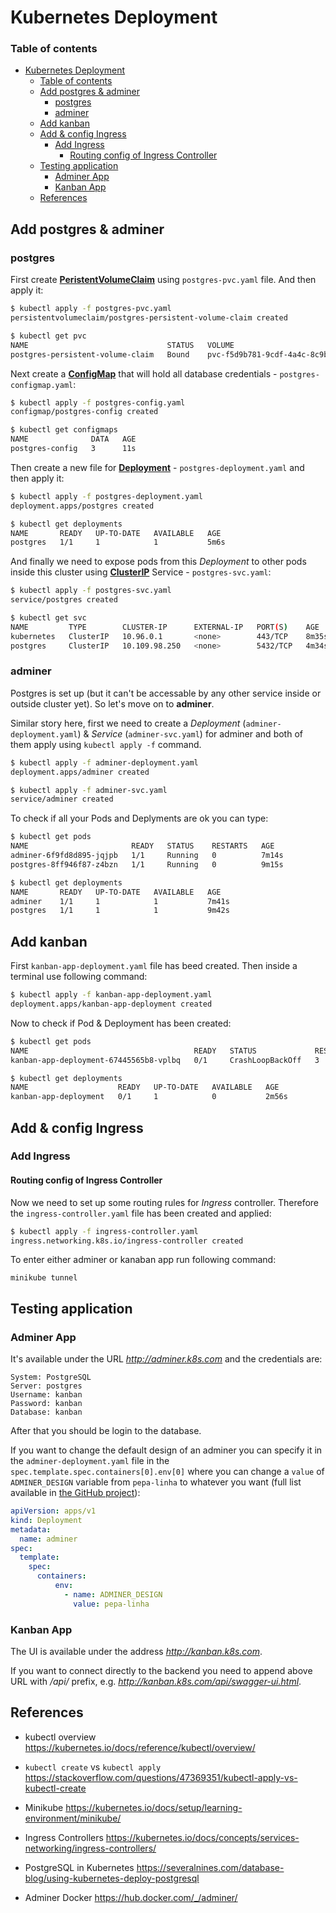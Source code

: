# Kubernetes Deployment

### Table of contents 
- [Kubernetes Deployment](#kubernetes-deployment)
    - [Table of contents](#table-of-contents)
  - [Add postgres & adminer](#add-postgres--adminer)
    - [postgres](#postgres)
    - [adminer](#adminer)
  - [Add kanban](#add-kanban)
  - [Add & config Ingress](#add--config-ingress)
    - [Add Ingress](#add-ingress)
      - [Routing config of Ingress Controller](#routing-config-of-ingress-controller)
  - [Testing application](#testing-application)
    - [Adminer App](#adminer-app)
    - [Kanban App](#kanban-app)
  - [References](#references)


## Add postgres & adminer

### postgres

First create [**PeristentVolumeClaim**](https://kubernetes.io/docs/concepts/storage/persistent-volumes/) using `postgres-pvc.yaml` file. And then apply it:
```bash
$ kubectl apply -f postgres-pvc.yaml
persistentvolumeclaim/postgres-persistent-volume-claim created

$ kubectl get pvc
NAME                               STATUS   VOLUME                                     CAPACITY   ACCESS MODES   STORAGECLASS   AGE
postgres-persistent-volume-claim   Bound    pvc-f5d9b781-9cdf-4a4c-8c9b-2edb8330d139   4Gi        RWO            standard       10s
```

Next create a [**ConfigMap**](https://kubernetes.io/docs/tasks/configure-pod-container/configure-pod-configmap/) that will hold all database credentials - `postgres-configmap.yaml`:
```bash
$ kubectl apply -f postgres-config.yaml
configmap/postgres-config created

$ kubectl get configmaps
NAME              DATA   AGE
postgres-config   3      11s
```

Then create a new file for [**Deployment**](https://kubernetes.io/docs/concepts/workloads/controllers/deployment/) - `postgres-deployment.yaml` and then apply it:
```bash
$ kubectl apply -f postgres-deployment.yaml
deployment.apps/postgres created

$ kubectl get deployments
NAME       READY   UP-TO-DATE   AVAILABLE   AGE
postgres   1/1     1            1           5m6s
```

And finally we need to expose pods from this *Deployment* to other pods inside this cluster using [**ClusterIP**](https://kubernetes.io/docs/concepts/services-networking/service/) Service - `postgres-svc.yaml`:
```bash
$ kubectl apply -f postgres-svc.yaml
service/postgres created

$ kubectl get svc
NAME         TYPE        CLUSTER-IP      EXTERNAL-IP   PORT(S)    AGE
kubernetes   ClusterIP   10.96.0.1       <none>        443/TCP    8m35s
postgres     ClusterIP   10.109.98.250   <none>        5432/TCP   4m34s
```

### adminer 


Postgres is set up (but it can't be accessable by any other service inside or outside cluster yet). So let's move on to **adminer**.

Similar story here, first we need to create a *Deployment* (`adminer-deployment.yaml`) & *Service* (`adminer-svc.yaml`) for adminer and both of them apply using `kubectl apply -f` command.

```bash
$ kubectl apply -f adminer-deployment.yaml
deployment.apps/adminer created

$ kubectl apply -f adminer-svc.yaml
service/adminer created
```

To check if all your Pods and Deplyments are ok you can type:
```bash
$ kubectl get pods
NAME                       READY   STATUS    RESTARTS   AGE
adminer-6f9fd8d895-jqjpb   1/1     Running   0          7m14s
postgres-8ff946f87-z4bzn   1/1     Running   0          9m15s

$ kubectl get deployments
NAME       READY   UP-TO-DATE   AVAILABLE   AGE
adminer    1/1     1            1           7m41s
postgres   1/1     1            1           9m42s
```

## Add kanban 


First `kanban-app-deployment.yaml` file has beed created. Then inside a terminal use following command:
```bash
$ kubectl apply -f kanban-app-deployment.yaml
deployment.apps/kanban-app-deployment created
```

Now to check if Pod & Deployment has been created:
```bash
$ kubectl get pods
NAME                                     READY   STATUS             RESTARTS   AGE
kanban-app-deployment-67445565b8-vplbq   0/1     CrashLoopBackOff   3          2m10s

$ kubectl get deployments
NAME                    READY   UP-TO-DATE   AVAILABLE   AGE
kanban-app-deployment   0/1     1            0           2m56s
```

## Add & config Ingress
### Add Ingress 

#### Routing config of Ingress Controller

Now we need to set up some routing rules for *Ingress* controller. Therefore the `ingress-controller.yaml` file has been created and applied:

```bash
$ kubectl apply -f ingress-controller.yaml
ingress.networking.k8s.io/ingress-controller created
```

To enter either adminer or kanaban app run following command:

```
minikube tunnel
```

## Testing application
### Adminer App


It's available under the URL *http://adminer.k8s.com* and the credentials are:
```
System: PostgreSQL
Server: postgres
Username: kanban
Password: kanban
Database: kanban
```

After that you should be login to the database. 

If you want to change the default design of an adminer you can specify it in the `adminer-deployment.yaml` file in the `spec.template.spec.containers[0].env[0]` where you can change a `value` of `ADMINER_DESIGN` variable from `pepa-linha` to whatever you want (full list available in [the GitHub project](https://github.com/vrana/adminer/tree/master/designs)):

```yaml
apiVersion: apps/v1
kind: Deployment
metadata:
  name: adminer
spec:
  template:
    spec:
      containers:
          env:
            - name: ADMINER_DESIGN
              value: pepa-linha
```

### Kanban App

The UI is available under the address *http://kanban.k8s.com*.

If you want to connect directly to the backend you need to append above URL with */api/* prefix, e.g. *http://kanban.k8s.com/api/swagger-ui.html*.


## References


* kubectl overview
https://kubernetes.io/docs/reference/kubectl/overview/

* `kubectl create` vs `kubectl apply`
https://stackoverflow.com/questions/47369351/kubectl-apply-vs-kubectl-create 

* Minikube
https://kubernetes.io/docs/setup/learning-environment/minikube/

* Ingress Controllers
https://kubernetes.io/docs/concepts/services-networking/ingress-controllers/

* PostgreSQL in Kubernetes
https://severalnines.com/database-blog/using-kubernetes-deploy-postgresql

* Adminer Docker
https://hub.docker.com/_/adminer/

